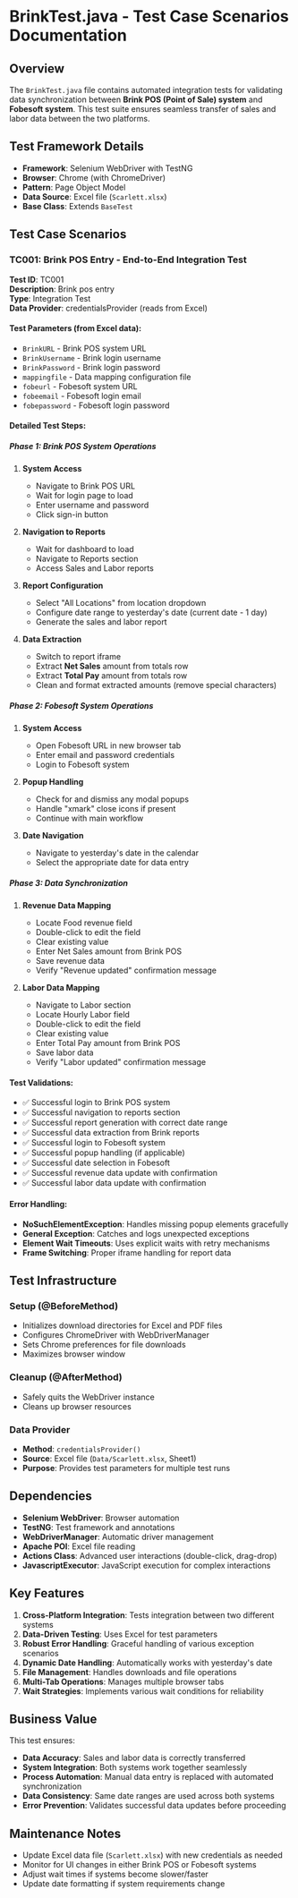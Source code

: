 # BrinkTest.java - Test Case Scenarios Documentation

## Overview
The `BrinkTest.java` file contains automated integration tests for validating data synchronization between **Brink POS (Point of Sale) system** and **Fobesoft system**. This test suite ensures seamless transfer of sales and labor data between the two platforms.

## Test Framework Details
- **Framework**: Selenium WebDriver with TestNG
- **Browser**: Chrome (with ChromeDriver)
- **Pattern**: Page Object Model
- **Data Source**: Excel file (`Scarlett.xlsx`)
- **Base Class**: Extends `BaseTest`

## Test Case Scenarios

### TC001: Brink POS Entry - End-to-End Integration Test

**Test ID**: TC001  
**Description**: Brink pos entry  
**Type**: Integration Test  
**Data Provider**: credentialsProvider (reads from Excel)

#### Test Parameters (from Excel data):
- `BrinkURL` - Brink POS system URL
- `BrinkUsername` - Brink login username
- `BrinkPassword` - Brink login password
- `mappingfile` - Data mapping configuration file
- `fobeurl` - Fobesoft system URL
- `fobeemail` - Fobesoft login email
- `fobepassword` - Fobesoft login password

#### Detailed Test Steps:

##### Phase 1: Brink POS System Operations
1. **System Access**
   - Navigate to Brink POS URL
   - Wait for login page to load
   - Enter username and password
   - Click sign-in button

2. **Navigation to Reports**
   - Wait for dashboard to load
   - Navigate to Reports section
   - Access Sales and Labor reports

3. **Report Configuration**
   - Select "All Locations" from location dropdown
   - Configure date range to yesterday's date (current date - 1 day)
   - Generate the sales and labor report

4. **Data Extraction**
   - Switch to report iframe
   - Extract **Net Sales** amount from totals row
   - Extract **Total Pay** amount from totals row
   - Clean and format extracted amounts (remove special characters)

##### Phase 2: Fobesoft System Operations
1. **System Access**
   - Open Fobesoft URL in new browser tab
   - Enter email and password credentials
   - Login to Fobesoft system

2. **Popup Handling**
   - Check for and dismiss any modal popups
   - Handle "xmark" close icons if present
   - Continue with main workflow

3. **Date Navigation**
   - Navigate to yesterday's date in the calendar
   - Select the appropriate date for data entry

##### Phase 3: Data Synchronization
1. **Revenue Data Mapping**
   - Locate Food revenue field
   - Double-click to edit the field
   - Clear existing value
   - Enter Net Sales amount from Brink POS
   - Save revenue data
   - Verify "Revenue updated" confirmation message

2. **Labor Data Mapping**
   - Navigate to Labor section
   - Locate Hourly Labor field
   - Double-click to edit the field
   - Clear existing value
   - Enter Total Pay amount from Brink POS
   - Save labor data
   - Verify "Labor updated" confirmation message

#### Test Validations:
- ✅ Successful login to Brink POS system
- ✅ Successful navigation to reports section
- ✅ Successful report generation with correct date range
- ✅ Successful data extraction from Brink reports
- ✅ Successful login to Fobesoft system
- ✅ Successful popup handling (if applicable)
- ✅ Successful date selection in Fobesoft
- ✅ Successful revenue data update with confirmation
- ✅ Successful labor data update with confirmation

#### Error Handling:
- **NoSuchElementException**: Handles missing popup elements gracefully
- **General Exception**: Catches and logs unexpected exceptions
- **Element Wait Timeouts**: Uses explicit waits with retry mechanisms
- **Frame Switching**: Proper iframe handling for report data

## Test Infrastructure

### Setup (@BeforeMethod)
- Initializes download directories for Excel and PDF files
- Configures ChromeDriver with WebDriverManager
- Sets Chrome preferences for file downloads
- Maximizes browser window

### Cleanup (@AfterMethod)
- Safely quits the WebDriver instance
- Cleans up browser resources

### Data Provider
- **Method**: `credentialsProvider()`
- **Source**: Excel file (`Data/Scarlett.xlsx`, Sheet1)
- **Purpose**: Provides test parameters for multiple test runs

## Dependencies
- **Selenium WebDriver**: Browser automation
- **TestNG**: Test framework and annotations
- **WebDriverManager**: Automatic driver management
- **Apache POI**: Excel file reading
- **Actions Class**: Advanced user interactions (double-click, drag-drop)
- **JavascriptExecutor**: JavaScript execution for complex interactions

## Key Features
1. **Cross-Platform Integration**: Tests integration between two different systems
2. **Data-Driven Testing**: Uses Excel for test parameters
3. **Robust Error Handling**: Graceful handling of various exception scenarios
4. **Dynamic Date Handling**: Automatically works with yesterday's date
5. **File Management**: Handles downloads and file operations
6. **Multi-Tab Operations**: Manages multiple browser tabs
7. **Wait Strategies**: Implements various wait conditions for reliability

## Business Value
This test ensures:
- **Data Accuracy**: Sales and labor data is correctly transferred
- **System Integration**: Both systems work together seamlessly
- **Process Automation**: Manual data entry is replaced with automated synchronization
- **Data Consistency**: Same date ranges are used across both systems
- **Error Prevention**: Validates successful data updates before proceeding

## Maintenance Notes
- Update Excel data file (`Scarlett.xlsx`) with new credentials as needed
- Monitor for UI changes in either Brink POS or Fobesoft systems
- Adjust wait times if systems become slower/faster
- Update date formatting if system requirements change